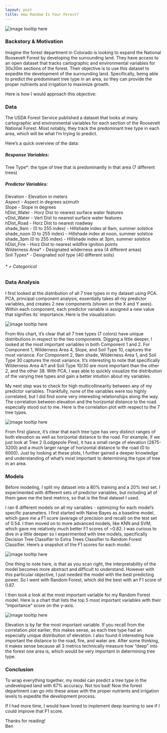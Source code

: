 ```yaml
---
layout: post
title: How Random Is Your Forest?
--- 
```

  
![image tooltip here](/images/t.png)  
  
### Backstory & Motivation  
Imagine the forest department in Colorado is looking to expand the National Roosevelt Forest by developing the surrounding land. They have access to an open dataset that tracks cartographic and environmental variables for 30x30m sections of the forest. Their objective is to use this dataset to expedite the development of the surrounding land. Specifically, being able to predict the predominant tree type in an area, so they can provide the proper nutrients and irrigation to maximize growth.  

Here is how I would approach this objective:  
    
### Data 
The USDA Forest Service published a dataset that looks at many cartographic and environmental variables for each section of the Roosevelt National Forest. Most notably, they track the predominant tree type in each area, which will be what I’m trying to predict.  
  
Here’s a quick overview of the data:  

##### Response Variables: 

Tree Type*: the type of tree that is predominantly in that area (7 different trees)

##### Predictor Variables: 

Elevation - Elevation in meters  
Aspect - Aspect in degrees azimuth  
Slope - Slope in degrees  
hDist_Water - Horz Dist to nearest surface water features  
vDist_Water - Vert Dist to nearest surface water features  
hDist_Road - Horz Dist to nearest roadway  
shade_9am -  (0 to 255 index) - Hillshade index at 9am, summer solstice  
shade_noon (0 to 255 index) - Hillshade index at noon, summer solstice  
shade_3pm (0 to 255 index) - Hillshade index at 3pm, summer solstice  
hDist_Fire - Horz Dist to nearest wildfire ignition points  
Wilderness Area* - Designated wilderness area (4 different areas)   
Soil Types* - Designated soil type (40 different soils)  
    
###### * = Categorical

  
### Data Analysis
I first looked at the distribution of all 7 tree types in my dataset using PCA. PCA, principal component analysis, essentially takes all my predictor variables, and creates 2 new components (shown on the X and Y axes). Within each component, each predictor variable is assigned a new value that signifies its’ importance. Here is the visualization:   
  
![image tooltip here](/images/trees.png)  
  
From this chart, it’s clear that all 7 tree types (7 colors) have unique distributions in respect to the two components. Digging a little deeper, I looked at the most important variables in both Component 1 and 2. For Component 1, Wilderness Area 4, Slope, and Soil Type 10, captures the most variance. For Component 2, 9am shade, Wilderness Area 1, and Soil Type 30 captures the most variance. It’s interesting to note that specifically Wilderness Area 4/1 and Soil Type 10/30 are more important than the other 2, and the other 38. With PCA, I was able to quickly visualize the distribution of the varying tree types and gain a better intuition about my variables.    
  
 
 
 
  
My next step was to check for high multicollinearity between any of my predictor variables. Thankfully, none of the variables were too highly correlated, but I did find some very interesting relationships along the way. The correlation between elevation and the horizontal distance to the road especially stood out to me. Here is the correlation plot with respect to the 7 tree types. 
  
![image tooltip here](/images/elevation.png)  
  
From first glance, it’s clear that each tree type has very distinct ranges of both elevation as well as horizontal distance to the road. For example, if we just look at Tree 2 (Lodgepole Pine), it has a small range of elevation (2875-3200) and a much larger range of horizontal distance to the road (0 to 6000). Just by looking at these plots, I further gained a deeper knowledge and understanding of what’s most important to determining the type of tree in an area.  
  
  
### Models
  
Before modeling, I split my dataset into a 80% training and a 20% test set. I experimented with different sets of predictor variables, but including all of them gave me the best metrics, so that is the final dataset I used.  
  
I ran 6 different models on all my variables - optimizing for each model’s specific parameters. I first started with Naive Bayes as a baseline model, which gave me a F1 score (average of precision and recall) on the test set of 0.54. I then moved on to more advanced models, like KNN and SVM, which gave me relatively much better F1 scores of ~0.82. I was curious to dive in a little deeper so I experimented with tree models, specifically Decision Tree Classifier to Extra Trees Classifier to Random Forest Classifier. Here’s a snapshot of the F1 scores for each model:  
  
![image tooltip here](/images/models.png)    
  
One thing to note here, is that as you scan right, the interpretability of the model becomes more abstract and difficult to understand. However with this particular objective, I just needed the model with the best predicting power. So I went with Random Forest, which did the best with an F1 score of 0.87.  
  
I then took a look at the most important variable for my Random Forest model. Here is a chart that lists the top 5 most important variables with their “importance” score on the y-axis.  
  
![image tooltip here](/images/features.png)  
  
Elevation is by far the most important variable. If you recall from the correlation plot earlier, this makes sense, as each tree type had an especially unique distribution of elevation. I also found it interesting how important the distance to the road, fire, and water are. After some thinking, it makes sense because all 3 metrics technically measure how “deep” into the forest one area is, which would be very important in determining tree type.  
  
### Conclusion  
  
To wrap everything together, my model can predict a tree type in the undeveloped land with 87% accuracy. Not too bad! Now the forest department can go into these areas with the proper nutrients and irrigation levels to expedite the development process.  
  
If I had more time, I would have loved to implement deep learning to see if I could improve that F1 score.   
  
Thanks for reading!  
Ben  
